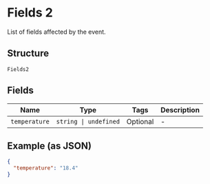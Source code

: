 
# Fields 2

List of fields affected by the event.

## Structure

`Fields2`

## Fields

| Name | Type | Tags | Description |
|  --- | --- | --- | --- |
| `temperature` | `string \| undefined` | Optional | - |

## Example (as JSON)

```json
{
  "temperature": "18.4"
}
```

